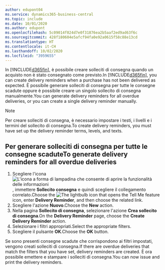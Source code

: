 ```yaml
---
author: edupont04
ms.service: dynamics365-business-central
ms.topic: include
ms.date: 10/01/2020
ms.author: edupont
ms.openlocfilehash: 5c09014f024d7e0f31876ea2b5aaf2ed9ad63f6c
ms.sourcegitcommit: 428f180604e5afcf94fa0e92a0615f58c88e13cd
ms.translationtype: HT
ms.contentlocale: it-CH
ms.lasthandoff: 10/02/2020
ms.locfileid: "3959655"
---
```

<span data-ttu-id="769af-101">In [!INCLUDE[d365fin](../../../includes/d365fin_md.md)], è possibile creare solleciti di consegna quando un acquisto non è stato consegnato come previsto.</span><span class="sxs-lookup"><span data-stu-id="769af-101">In [!INCLUDE[d365fin](../../../includes/d365fin_md.md)], you can create delivery reminders when a purchase has not been delivered as expected.</span></span> <span data-ttu-id="769af-102">È possibile generare solleciti di consegna per tutte le consegne scadute oppure è possibile creare un singolo sollecito di consegna manualmente.</span><span class="sxs-lookup"><span data-stu-id="769af-102">You can generate delivery reminders for all overdue deliveries, or you can create a single delivery reminder manually.</span></span>  

> [!NOTE]  
> <span data-ttu-id="769af-103">Per creare solleciti di consegna, è necessario impostare i testi, i livelli e i termini del sollecito di consegna.</span><span class="sxs-lookup"><span data-stu-id="769af-103">To create delivery reminders, you must have set up the delivery reminder terms, levels, and texts.</span></span>  

## <a name="to-generate-delivery-reminders-for-all-overdue-deliveries"></a><span data-ttu-id="769af-104">Per generare solleciti di consegna per tutte le consegne scadute</span><span class="sxs-lookup"><span data-stu-id="769af-104">To generate delivery reminders for all overdue deliveries</span></span>  

1. <span data-ttu-id="769af-105">Scegliere l'icona ![L'icona a forma di lampadina che consente di aprire la funzionalità delle informazioni](../../../media/ui-search/search_small.png "Informazioni sull'operazione che si desidera eseguire"), immettere **Sollecito consegna** e quindi scegliere il collegamento correlato.</span><span class="sxs-lookup"><span data-stu-id="769af-105">Choose the ![The lightbulb icon that opens the Tell Me feature](../../../media/ui-search/search_small.png "Tell me what you want to do") icon, enter **Delivery Reminder**, and then choose the related link.</span></span>  
2. <span data-ttu-id="769af-106">Scegliere l'azione **Nuovo**.</span><span class="sxs-lookup"><span data-stu-id="769af-106">Choose the **New** action.</span></span>  
3. <span data-ttu-id="769af-107">Nella pagina **Sollecito di consegna**, selezionare l'azione **Crea sollecito di consegna**.</span><span class="sxs-lookup"><span data-stu-id="769af-107">On the **Delivery Reminder** page, choose the **Create Delivery Reminder** action.</span></span>  
4. <span data-ttu-id="769af-108">Selezionare i filtri appropriati.</span><span class="sxs-lookup"><span data-stu-id="769af-108">Select the appropriate filters.</span></span>  
5. <span data-ttu-id="769af-109">Scegliere il pulsante **OK**.</span><span class="sxs-lookup"><span data-stu-id="769af-109">Choose the **OK** button.</span></span>  

<span data-ttu-id="769af-110">Se sono presenti consegne scadute che corrispondono ai filtri impostati, vengono creati solleciti di consegna.</span><span class="sxs-lookup"><span data-stu-id="769af-110">If there are overdue deliveries that match the filters that you have set, delivery reminders are created.</span></span> <span data-ttu-id="769af-111">È ora possibile emettere e stampare i solleciti di consegna.</span><span class="sxs-lookup"><span data-stu-id="769af-111">You can now issue and print the delivery reminders.</span></span>  
